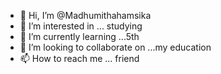 - 👋 Hi, I’m @Madhumithahamsika
- 👀 I’m interested in ... studying
- 🌱 I’m currently learning ...5th
- 💞️ I’m looking to collaborate on ...my education
- 📫 How to reach me ... friend

<!---
Madhumithahamsika/Madhumithahamsika is a ✨ special ✨ repository because its `README.md` (this file) appears on your GitHub profile.
You can click the Preview link to take a look at your changes.
--->
